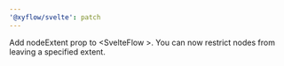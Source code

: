 ```yaml
---
'@xyflow/svelte': patch
---
```


Add nodeExtent prop to &lt;SvelteFlow &gt;. You can now restrict nodes from leaving a specified extent.
